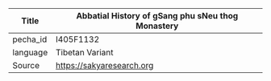 |Title | Abbatial History of gSang phu sNeu thog Monastery 
| --- | --- 
|pecha_id | I405F1132
|language | Tibetan Variant
|Source | https://sakyaresearch.org